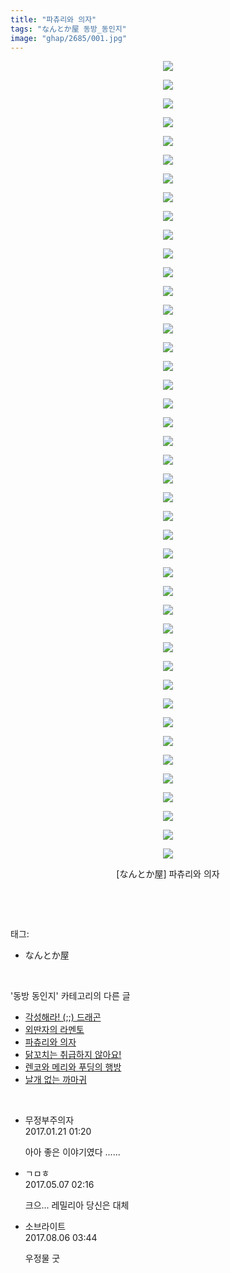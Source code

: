```yaml
---
title: "파츄리와 의자"
tags: "なんとか屋 동방_동인지"
image: "ghap/2685/001.jpg"
---
```

<div class="article">
<p style="text-align: center; clear: none; float: none;"><img src="{{ site.nasurl }}/ghap/2685/001.jpg"/></p>
<p style="text-align: center; clear: none; float: none;"><img src="{{ site.nasurl }}/ghap/2685/002.jpg"/></p>
<p style="text-align: center; clear: none; float: none;"><img src="{{ site.nasurl }}/ghap/2685/003.jpg"/></p>
<p style="text-align: center; clear: none; float: none;"><img src="{{ site.nasurl }}/ghap/2685/004.jpg"/></p>
<p style="text-align: center; clear: none; float: none;"><img src="{{ site.nasurl }}/ghap/2685/005.jpg"/></p>
<p style="text-align: center; clear: none; float: none;"><img src="{{ site.nasurl }}/ghap/2685/006.jpg"/></p>
<p style="text-align: center; clear: none; float: none;"><img src="{{ site.nasurl }}/ghap/2685/007.jpg"/></p>
<p style="text-align: center; clear: none; float: none;"><img src="{{ site.nasurl }}/ghap/2685/008.jpg"/></p>
<p style="text-align: center; clear: none; float: none;"><img src="{{ site.nasurl }}/ghap/2685/009.jpg"/></p>
<p style="text-align: center; clear: none; float: none;"><img src="{{ site.nasurl }}/ghap/2685/010.jpg"/></p>
<p style="text-align: center; clear: none; float: none;"><img src="{{ site.nasurl }}/ghap/2685/011.jpg"/></p>
<p style="text-align: center; clear: none; float: none;"><img src="{{ site.nasurl }}/ghap/2685/012.jpg"/></p>
<p style="text-align: center; clear: none; float: none;"><img src="{{ site.nasurl }}/ghap/2685/013.jpg"/></p>
<p style="text-align: center; clear: none; float: none;"><img src="{{ site.nasurl }}/ghap/2685/014.jpg"/></p>
<p style="text-align: center; clear: none; float: none;"><img src="{{ site.nasurl }}/ghap/2685/015.jpg"/></p>
<p style="text-align: center; clear: none; float: none;"><img src="{{ site.nasurl }}/ghap/2685/016.jpg"/></p>
<p style="text-align: center; clear: none; float: none;"><img src="{{ site.nasurl }}/ghap/2685/017.jpg"/></p>
<p style="text-align: center; clear: none; float: none;"><img src="{{ site.nasurl }}/ghap/2685/018.jpg"/></p>
<p style="text-align: center; clear: none; float: none;"><img src="{{ site.nasurl }}/ghap/2685/019.jpg"/></p>
<p style="text-align: center; clear: none; float: none;"><img src="{{ site.nasurl }}/ghap/2685/020.jpg"/></p>
<p style="text-align: center; clear: none; float: none;"><img src="{{ site.nasurl }}/ghap/2685/021.jpg"/></p>
<p style="text-align: center; clear: none; float: none;"><img src="{{ site.nasurl }}/ghap/2685/022.jpg"/></p>
<p style="text-align: center; clear: none; float: none;"><img src="{{ site.nasurl }}/ghap/2685/023.jpg"/></p>
<p style="text-align: center; clear: none; float: none;"><img src="{{ site.nasurl }}/ghap/2685/024.jpg"/></p>
<p style="text-align: center; clear: none; float: none;"><img src="{{ site.nasurl }}/ghap/2685/025.jpg"/></p>
<p style="text-align: center; clear: none; float: none;"><img src="{{ site.nasurl }}/ghap/2685/026.jpg"/></p>
<p style="text-align: center; clear: none; float: none;"><img src="{{ site.nasurl }}/ghap/2685/027.jpg"/></p>
<p style="text-align: center; clear: none; float: none;"><img src="{{ site.nasurl }}/ghap/2685/028.jpg"/></p>
<p style="text-align: center; clear: none; float: none;"><img src="{{ site.nasurl }}/ghap/2685/029.jpg"/></p>
<p style="text-align: center; clear: none; float: none;"><img src="{{ site.nasurl }}/ghap/2685/030.jpg"/></p>
<p style="text-align: center; clear: none; float: none;"><img src="{{ site.nasurl }}/ghap/2685/031.jpg"/></p>
<p style="text-align: center; clear: none; float: none;"><img src="{{ site.nasurl }}/ghap/2685/032.jpg"/></p>
<p style="text-align: center; clear: none; float: none;"><img src="{{ site.nasurl }}/ghap/2685/033.jpg"/></p>
<p style="text-align: center; clear: none; float: none;"><img src="{{ site.nasurl }}/ghap/2685/034.jpg"/></p>
<p style="text-align: center; clear: none; float: none;"><img src="{{ site.nasurl }}/ghap/2685/035.jpg"/></p>
<p style="text-align: center; clear: none; float: none;"><img src="{{ site.nasurl }}/ghap/2685/036.jpg"/></p>
<p style="text-align: center; clear: none; float: none;"><img src="{{ site.nasurl }}/ghap/2685/037.jpg"/></p>
<p style="text-align: center; clear: none; float: none;"><img src="{{ site.nasurl }}/ghap/2685/038.jpg"/></p>
<p style="text-align: center; clear: none; float: none;"><img src="{{ site.nasurl }}/ghap/2685/039.jpg"/></p>
<p style="text-align: center; clear: none; float: none;"><img src="{{ site.nasurl }}/ghap/2685/040.jpg"/></p>
<p style="text-align: center; clear: none; float: none;"><img src="{{ site.nasurl }}/ghap/2685/041.jpg"/></p>
<p style="text-align: center; clear: none; float: none;"><img src="{{ site.nasurl }}/ghap/2685/042.jpg"/></p>
<p style="text-align: center; clear: none; float: none;"><img src="{{ site.nasurl }}/ghap/2685/043.jpg"/></p>
<p style="text-align: center; clear: none; float: none;">[なんとか屋] 파츄리와 의자</p>
<p><br/></p>
</div><br/>
<div class="tagTrail">
<p>태그: </p>
<ul>
<li>なんとか屋</li>
</ul>
</div><br/>
<div class="another">
<p>'동방 동인지' 카테고리의 다른 글</p>
<ul>
<li><a href="/2016-10-26-ghap_2687">각성해라! (;;) 드래곤</a></li>
<li><a href="/2016-10-26-ghap_2686">외딴자의 라멘토</a></li>
<li><a href="/2016-10-26-ghap_2685">파츄리와 의자</a></li>
<li><a href="/2016-10-26-ghap_2684">닭꼬치는 취급하지 않아요!</a></li>
<li><a href="/2016-10-26-ghap_2683">렌코와 메리와 푸딩의 행방</a></li>
<li><a href="/2016-10-25-ghap_2680">날개 없는 까마귀</a></li>
</ul>
</div><br/>
<div class="cb_module cb_fluid">
<div class="cb_wrt cb_profile">
<div class="comment">
<ul>
<li class="cb_thumb_off" id="comment14896550">
<div class="cb_comment_area">
<div class="cb_info_area">
<div class="cb_section">
<span class="cb_nick_name">무정부주의자</span>
</div>
<div class="cb_section">
<span class="cb_date">2017.01.21 01:20 </span>
</div>
</div>
<div class="cb_dsc_comment">
<p class="cb_dsc">
											아아 좋은 이야기였다 ......
										</p>
</div>
</div></li>
<li class="cb_thumb_off" id="comment14982458">
<div class="cb_comment_area">
<div class="cb_info_area">
<div class="cb_section">
<span class="cb_nick_name">ㄱㅁㅎ</span>
</div>
<div class="cb_section">
<span class="cb_date">2017.05.07 02:16 </span>
</div>
</div>
<div class="cb_dsc_comment">
<p class="cb_dsc">
											크으... 레밀리아 당신은 대체
										</p>
</div>
</div></li>
<li class="cb_thumb_off" id="comment15052914">
<div class="cb_comment_area">
<div class="cb_info_area">
<div class="cb_section">
<span class="cb_nick_name">소브라이트</span>
</div>
<div class="cb_section">
<span class="cb_date">2017.08.06 03:44 </span>
</div>
</div>
<div class="cb_dsc_comment">
<p class="cb_dsc">
											우정물 굿
										</p>
</div>
</div></li>
</ul>
</div>
</div><!-- commentList close -->
</div><br/>
